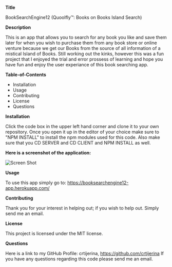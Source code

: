 **Title**

BookSearchEngine12 (Quoolfly™: Books on Books Island Search)

**Description**

This is an app that allows you to search for any book you like and save them later for when you wish to purchase them from any book store or online venture because we get our Books from the source of all information of a mistical Island of Books. Still working out the kinks, however this was a fun project that I enjoyed the trial and error prossess of learning and hope you have fun and enjoy the user experiance of this book searching app. 

**Table-of-Contents**

- Installation
- Usage
- Contributing
- License
- Questions


**Installation**

Click the code box in the upper left hand corner and clone it to your own repository. Once you open it up in the editor of your choice make sure to "NPM INSTALL" to install the npm modules used for this code. Also make sure that you CD SERVER and CD CLIENT and NPM INSTALL as well.

**Here is a screenshot of the application:**

![Screen Shot](https://user-images.githubusercontent.com/83429667/149606870-da3bd890-8856-4202-b390-43fa1753a0ac.png)


  **Usage**

To use this app simply go to: https://booksearchengine12-app.herokuapp.com/

  **Contributing**

Thank you for your interest in helping out; if you wish to help out. Simply send me an email.

  **License**

This project is licensed under the MIT license.

  **Questions**
  
Here is a link to my GitHub Profile: crtijerina, https://github.com/crtijerina If you have any questions regarding this code please send me an email.
